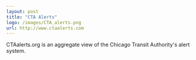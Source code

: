 ```yaml
--- 
layout: post
title: "CTA Alerts"
logo: /images/CTA_alerts.png
url: http://www.ctaalerts.com
--- 
```

CTAalerts.org is an aggregate view of the Chicago Transit Authority's alert system.
